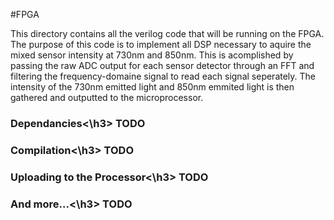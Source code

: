 #FPGA

This directory contains all the verilog code that will be running on the FPGA. The purpose of this code is to 
implement all DSP necessary to aquire the mixed sensor intensity at 730nm and 850nm. This is acomplished by 
passing the raw ADC output for each sensor detector through an FFT and filtering the frequency-domaine signal 
to read each signal seperately. The intensity of the 730nm emitted light and 850nm emmited light is then 
gathered and outputted to the microprocessor.

<h3>Dependancies<\h3>
TODO

<h3>Compilation<\h3>
TODO

<h3>Uploading to the Processor<\h3>
TODO

<h3>And more...<\h3>
TODO

